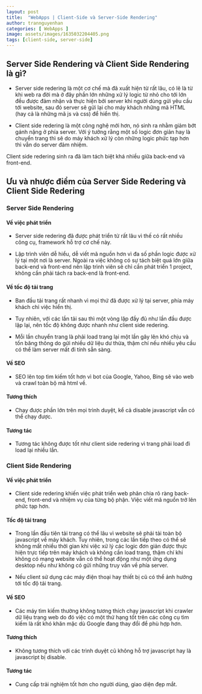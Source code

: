 ```yaml
---
layout: post
title:  "WebApps | Client-Side và Server-Side Rendering"
author: trannguyenhan
categories: [ WebApps ]
image: assets/images/1635032204405.png
tags: [client-side, server-side]
---
```


## Server Side Rendering và Client Side Rendering là gì?

- Server side redering là một cơ chế mà đã xuất hiện từ rất lâu, có lẽ là từ khi web ra đời mà ở đây phần lớn những xử lý logic từ nhỏ cho tới lớn đều được đảm nhận và thực hiện bởi server khi người dùng gửi yêu cầu tới website, sau đó server sẽ gửi lại cho máy khách những mã HTML (hay cả là những mã js và css) để hiển thị.

- Client side redering là một công nghệ mới hơn, nó sinh ra nhằm giảm bớt gánh nặng ở phía server. Với ý tưởng rằng một số logic đơn giản hay là chuyển trang thì sẽ do máy khách xử lý còn những logic phức tạp hơn thì vẫn do server đảm nhiệm.

Client side redering sinh ra đã làm tách biệt khá nhiều giữa back-end và front-end.

## Ưu và nhược điểm của Server Side Redering và Client Side Redering

### Server Side Rendering

#### Về việc phát triển

- Server side redering đã được phát triển từ rất lâu vì thế có rất nhiều công cụ, framework hỗ trợ cơ chế này. 

- Lập trình viên dễ hiểu, dễ viết mã nguồn hơn vì đa số phần logic được xử lý tại một nơi là server. Ngoài ra việc không có sự tách biệt quá lớn giữa back-end và front-end nên lập trình viên sẽ chỉ cần phát triển 1 project, không cần phải tách ra back-end là front-end.

#### Về tốc độ tải trang

- Ban đầu tải trang rất nhanh vì mọi thứ đã được xử lý tại server, phía máy khách chỉ việc hiển thị.

- Tuy nhiên, với các lần tải sau thì một vòng lặp đầy đủ như lần đầu được lặp lại, nên tốc độ không được nhanh như client side redering.

- Mỗi lần chuyển trang là phải load trang lại một lần gây lên khó chịu và tốn băng thông do gửi nhiều dữ liệu dư thừa, thậm chí nếu nhiều yêu cầu có thể làm server mất đi tính sẵn sàng.

#### Về SEO

- SEO lên top tìm kiếm tốt hơn vì bot của Google, Yahoo, Bing sẽ vào web và crawl toàn bộ mã html về.

#### Tương thích 

- Chạy được phần lớn trên mọi trình duyệt, kể cả disable javascript vẫn có thể chạy được.

#### Tương tác 

- Tương tác không được tốt như client side redering vì trang phải load đi load lại nhiều lần.

### Client Side Rendering

#### Về việc phát triển

- Client side redering khiến việc phát triển web phân chia rõ ràng back-end, front-end và nhiệm vụ của từng bộ phận. Việc viết mã nguồn trở lên phức tạp hơn.

#### Tốc độ tải trang

- Trong lần đầu tiên tải trang có thể lâu vì website sẽ phải tải toàn bộ javascript về máy khách. Tuy nhiên, trong các lần tiếp theo có thể sẽ không mất nhiều thời gian khi việc xử lý các logic đơn giản được thực hiện trực tiếp trên máy khách và không cần load trang, thậm chí khi không có mạng website vẫn có thể hoạt động như một ứng dụng desktop nếu như không có gửi những truy vấn về phía server.

- Nếu client sử dụng các máy điện thoại hay thiết bị cũ có thể ảnh hưởng tới tốc độ tải trang.

#### Về SEO

- Các máy tìm kiếm thường không tương thích chạy javascript  khi crawler dữ liệu trang web do đó việc có một thứ hạng tốt trên các công cụ tìm kiếm là rất khó khăn mặc dù Google đang thay đổi để phù hợp hơn.

#### Tương thích

- Không tương thích với các trình duyệt cũ không hỗ trợ javascript hay là javascript bị disable.

#### Tương tác 

- Cung cấp trải nghiệm tốt hơn cho người dùng, giao diện đẹp mắt.